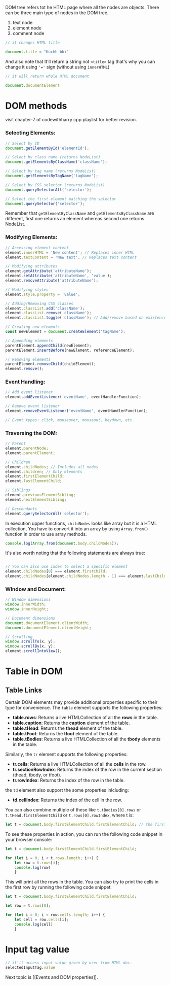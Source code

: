 DOM tree refers tot he HTML page where all the nodes are objects. There can be three main type of nodes in the DOM tree.

1. text node
2. element node
3. comment node

```js
// it changes HTML title

document.title = "Kuchh bhi"
```

And also note that It'll return a string not `<title>` tag that's why you can change it using `'='` sign (without using `innerHTML`)

```js
// it will return whole HTML document

document.documentElement
```

# DOM methods

visit chapter-7 of codewithharry cpp playlist for better revision.

### Selecting Elements:
```javascript
// Select by ID
document.getElementById('elementId');

// Select by class name (returns NodeList)
document.getElementsByClassName('className');

// Select by tag name (returns NodeList)
document.getElementsByTagName('tagName');

// Select by CSS selector (returns NodeList)
document.querySelectorAll('selector');

// Select the first element matching the selector
document.querySelector('selector');
```

Remember that `getElementByClassName` and `getElementsByClassName` are different, first one returns an element whereas second one returns NodeList. 

### Modifying Elements:
```javascript
// Accessing element content
element.innerHTML = 'New content'; // Replaces inner HTML
element.textContent = 'New text'; // Replaces text content

// Modifying attributes
element.getAttribute('attributeName');
element.setAttribute('attributeName', 'value');
element.removeAttribute('attributeName');

// Modifying styles
element.style.property = 'value';

// Adding/Removing CSS classes
element.classList.add('className');
element.classList.remove('className');
element.classList.toggle('className'); // Add/remove based on existence

// Creating new elements
const newElement = document.createElement('tagName');

// Appending elements
parentElement.appendChild(newElement);
parentElement.insertBefore(newElement, referenceElement);

// Removing elements
parentElement.removeChild(childElement);
element.remove();
```

### Event Handling:
```javascript
// Add event listener
element.addEventListener('eventName', eventHandlerFunction);

// Remove event listener
element.removeEventListener('eventName', eventHandlerFunction);

// Event types: click, mouseover, mouseout, keydown, etc.
```

### Traversing the DOM:
```javascript
// Parent
element.parentNode;
element.parentElement;

// Children
element.childNodes; // Includes all nodes
element.children; // Only elements
element.firstElementChild;
element.lastElementChild;

// Siblings
element.previousElementSibling;
element.nextElementSibling;

// Descendants
element.querySelectorAll('selector');
```

In execution upper functions, `childNodes` looks like array but it is a HTML collection, You have to convert it into an array by using `Array.from()` function in 
order to use array methods.

```js
console.log(Array.from(document.body.childNodes));
```

It's also worth noting that the following statements are always true:

```js

// You can also use index to select a specific element
element.childNodes[0] === element.firstChild;
element.childNodes[element.childNodes.length - 1] === element.lastChild;
```

### Window and Document:
```javascript
// Window dimensions
window.innerWidth;
window.innerHeight;

// Document dimensions
document.documentElement.clientWidth;
document.documentElement.clientHeight;

// Scrolling
window.scrollTo(x, y);
window.scrollBy(x, y);
element.scrollIntoView();
```

# Table in DOM

## Table Links

Certain DOM elements may provide additional properties specific to their type for convenience. The `table` element supports the following properties:

- **table.rows**: Returns a live HTMLCollection of all the **rows** in the table.
- **table.caption**: Returns the **caption** element of the table.
- **table.tHead**: Returns the **thead** element of the table.
- **table.tFoot**: Returns the **tfoot** element of the table.
- **table.tBodies**: Returns a live HTMLCollection of all the **tbody** elements in the table.

Similarly, the `tr` element supports the following properties:

- **tr.cells**: Returns a live HTMLCollection of all the **cells** in the row.
- **tr.sectionRowIndex**: Returns the index of the row in the current section (thead, tbody, or tfoot).
- **tr.rowIndex**: Returns the index of the row in the table.

the `td` element also support the some properties inlcluding:

- **td.cellIndex**: Returns the index of the cell in the row.

You can also combine multiple of these like `t.tBodies[0].rows` or `t.tHead.firstElementChild` or `t.rows[0].rowIndex`, where t is:

```js
let t = document.body.firstElementChild.firstElementChild; // the first element child of the body is container div, and its own first child is the table   
```
To see these properties in action, you can run the following code snippet in your browser console:

```js
let t = document.body.firstElementChild.firstElementChild;

for (let i = 0; i < t.rows.length; i++) {      
	let row = t.rows[i];      
	console.log(row)  
	}   
```

This will print all the rows in the table. You can also try to print the cells in the first row by running the following code snippet:

```js  
let t = document.body.firstElementChild.firstElementChild;

let row = t.rows[0];  

for (let i = 0; i < row.cells.length; i++) {      
	let cell = row.cells[i];      
	console.log(cell)  
	}   
```

# Input tag value

```js
// it'll access input value given by user from HTML doc.
selectedInputTag.value
```

Next topic is [[Events and DOM properties]].